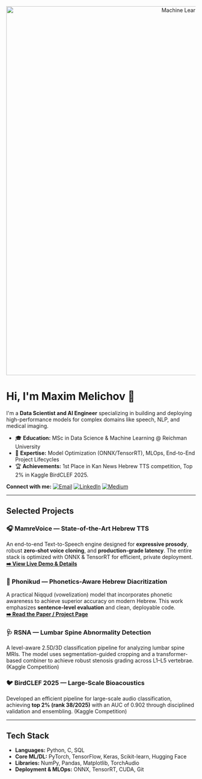 <div align="center">
  <a href="#">
    <img src="https://www.fsm.ac.in/blog/wp-content/uploads/2022/08/ml-e1610553826718.jpg" alt="Machine Learning Banner" width="980" />
  </a>
</div>

# Hi, I'm Maxim Melichov 👋

I'm a **Data Scientist and AI Engineer** specializing in building and deploying high-performance models for complex domains like speech, NLP, and medical imaging.

- 🎓 **Education:** MSc in Data Science & Machine Learning @ Reichman University
- 🚀 **Expertise:** Model Optimization (ONNX/TensorRT), MLOps, End-to-End Project Lifecycles
- 🏆 **Achievements:** 1st Place in Kan News Hebrew TTS competition, Top 2% in Kaggle BirdCLEF 2025.

**Connect with me:**
[<img src="https://img.shields.io/badge/Email-D14836?style=for-the-badge&logo=gmail&logoColor=white" alt="Email"/>](mailto:maxme006@gmail.com)
[<img src="https://img.shields.io/badge/LinkedIn-0077B5?style=for-the-badge&logo=linkedin&logoColor=white" alt="LinkedIn"/>](https://www.linkedin.com/in/max-melichov/)
[<img src="https://img.shields.io/badge/Medium-12100E?style=for-the-badge&logo=medium&logoColor=white" alt="Medium"/>](https://medium.com/@maxme006)

---

## Selected Projects

### 🎧 MamreVoice — State-of-the-Art Hebrew TTS
An end-to-end Text-to-Speech engine designed for **expressive prosody**, robust **zero-shot voice cloning**, and **production-grade latency**. The entire stack is optimized with ONNX & TensorRT for efficient, private deployment.
<br/>
**[➡️ View Live Demo & Details](https://maxmelichov.github.io/mamre-site/)**

### 🔡 Phonikud — Phonetics-Aware Hebrew Diacritization
A practical Niqqud (vowelization) model that incorporates phonetic awareness to achieve superior accuracy on modern Hebrew. This work emphasizes **sentence-level evaluation** and clean, deployable code.
<br/>
**[➡️ Read the Paper / Project Page](https://thewh1teagle.github.io/phonikud-paper/)**

### 🩺 RSNA — Lumbar Spine Abnormality Detection
A level-aware 2.5D/3D classification pipeline for analyzing lumbar spine MRIs. The model uses segmentation-guided cropping and a transformer-based combiner to achieve robust stenosis grading across L1–L5 vertebrae. (Kaggle Competition)

### 🐦 BirdCLEF 2025 — Large-Scale Bioacoustics
Developed an efficient pipeline for large-scale audio classification, achieving **top 2% (rank 38/2025)** with an AUC of 0.902 through disciplined validation and ensembling. (Kaggle Competition)

---

## Tech Stack

-   **Languages:** Python, C, SQL
-   **Core ML/DL:** PyTorch, TensorFlow, Keras, Scikit-learn, Hugging Face
-   **Libraries:** NumPy, Pandas, Matplotlib, TorchAudio
-   **Deployment & MLOps:** ONNX, TensorRT, CUDA, Git

